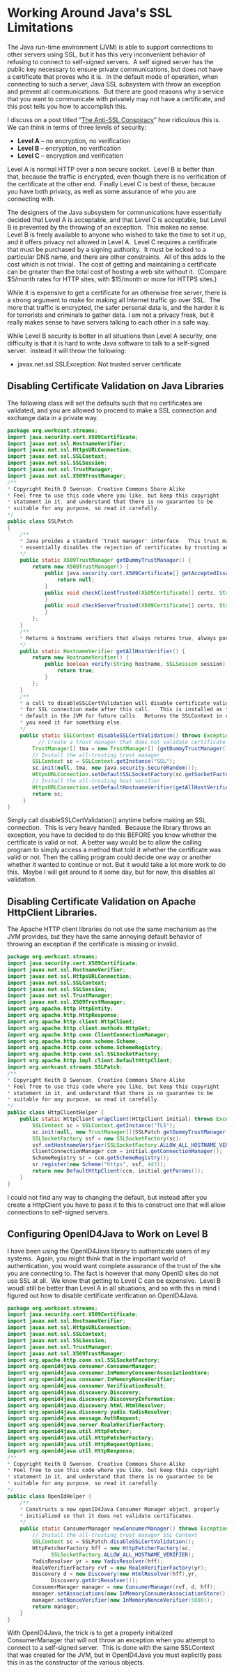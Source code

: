 #  Working Around Java's SSL Limitations

The Java run-time environment (JVM) is able to support connections to other servers using SSL, but it has this very inconvenient behavior of refusing to connect to self-signed servers.  A self signed server has the public key necessary to ensure private communications, but does not have a certificate that proves who it is.  In the default mode of operation, when connecting to such a server, Java SSL subsystem with throw an exception and prevent all communications.  But there are good reasons why a service that you want to communicate with privately may not have a certificate, and this post tells you how to accomplish this.

I discuss on a post titled “[The Anti-SSL Conspiracy](http://social-biz.org/2011/10/16/the-anti-ssl-conspiracy/)” how ridiculous this is.  We can think in terms of three levels of security:

*   **Level A** – no encryption, no verification
*   **Level B** – encryption, no verification
*   **Level C** – encryption and verification

Level A is normal HTTP over a non secure socket.  Level B is better than that, because the traffic is encrypted, even though there is no verification of the certificate at the other end.  Finally Level C is best of these, because you have both privacy, as well as some assurance of who you are connecting with. 

The designers of the Java subsystem for communications have essentially decided that Level A is acceptable, and that Level C is acceptable, but Level B is prevented by the throwing of an exception.  This makes no sense.  Level B is freely available to anyone who wished to take the time to set it up, and it offers privacy not allowed in Level A.  Level C requires a certificate that must be purchased by a signing authority.  It must be locked to a particular DNS name, and there are other constraints.  All of this adds to the cost which is not trivial.  The cost of getting and maintaining a certificate can be greater than the total cost of hosting a web site without it.  (Compare $5/month rates for HTTP sites, with $15/month or more for HTTPS sites.)  

While it is expensive to get a certificate for an otherwise free server, there is a strong argument to make for making all Internet traffic go over SSL.  The more that traffic is encrypted, the safer personal data is, and the harder it is for terrorists and criminals to gather data. I am not a privacy freak, but it really makes sense to have servers talking to each other in a safe way.  

While Level B security is better in all situations than Level A security, one difficulty is that it is hard to write Java software to talk to a self-signed server.  instead it will throw the following:

*   javax.net.ssl.SSLException: Not trusted server certificate

## Disabling Certificate Validation on Java Libraries

The following class will set the defaults such that no certificates are validated, and you are allowed to proceed to make a SSL connection and exchange data in a private way.

```java
package org.workcast.streams;
import java.security.cert.X509Certificate;
import javax.net.ssl.HostnameVerifier;
import javax.net.ssl.HttpsURLConnection;
import javax.net.ssl.SSLContext;
import javax.net.ssl.SSLSession;
import javax.net.ssl.TrustManager;
import javax.net.ssl.X509TrustManager;
/**
* Copyright Keith D Swenson, Creative Commons Share-Alike
* Feel free to use this code where you like, but keep this copyright
* statement in it, and understand that there is no guarantee to be
* suitable for any purpose, so read it carefully.
*/
public class SSLPatch
{
    /**
    * Java proides a standard "trust manager" interface.  This trust manager
    * essentially disables the rejection of certificates by trusting anyone and everyone.
    */
    public static X509TrustManager getDummyTrustManager() {
        return new X509TrustManager() {
            public java.security.cert.X509Certificate[] getAcceptedIssuers() {
                return null;
            }
            public void checkClientTrusted(X509Certificate[] certs, String authType) {
            }
            public void checkServerTrusted(X509Certificate[] certs, String authType) {
            }
        };
    }
    /**
    * Returns a hostname verifiers that always returns true, always positively verifies a host.
    */
    public static HostnameVerifier getAllHostVerifier() {
        return new HostnameVerifier() {
            public boolean verify(String hostname, SSLSession session) {
                return true;
            }
        };
    }
    /**
    * a call to disableSSLCertValidation will disable certificate validation
    * for SSL connection made after this call.   This is installed as the
    * default in the JVM for future calls.  Returns the SSLContext in case
    * you need it for something else.
    */
    public static SSLContext disableSSLCertValidation() throws Exception {
          // Create a trust manager that does not validate certificate chains
        TrustManager[] tma = new TrustManager[] {getDummyTrustManager()};
        // Install the all-trusting trust manager
        SSLContext sc = SSLContext.getInstance("SSL");
        sc.init(null, tma, new java.security.SecureRandom());
        HttpsURLConnection.setDefaultSSLSocketFactory(sc.getSocketFactory());
        // Install the all-trusting host verifier
        HttpsURLConnection.setDefaultHostnameVerifier(getAllHostVerifier());
        return sc;
     }
}
```


Simply call disableSSLCertValidation() anytime before making an SSL connection.  This is very heavy handed.  Because the library throws an exception, you have to decided to do this BEFORE you know whether the certificate is valid or not.  A better way would be to allow the calling program to simply access a method that told it whether the certificate was valid or not. Then the calling program could decide one way or another whether it wanted to continue or not. But it would take a lot more work to do this.  Maybe I will get around to it some day, but for now, this disables all validation.

## Disabling Certificate Validation on Apache HttpClient Libraries.

The Apache HTTP client libraries do not use the same mechanism as the JVM provides, but they have the same annoying default behavior of throwing an exception if the certificate is missing or invalid.

```java
package org.workcast.streams;
import java.security.cert.X509Certificate;
import javax.net.ssl.HostnameVerifier;
import javax.net.ssl.HttpsURLConnection;
import javax.net.ssl.SSLContext;
import javax.net.ssl.SSLSession;
import javax.net.ssl.TrustManager;
import javax.net.ssl.X509TrustManager;
import org.apache.http.HttpEntity;
import org.apache.http.HttpResponse;
import org.apache.http.client.HttpClient;
import org.apache.http.client.methods.HttpGet;
import org.apache.http.conn.ClientConnectionManager;
import org.apache.http.conn.scheme.Scheme;
import org.apache.http.conn.scheme.SchemeRegistry;
import org.apache.http.conn.ssl.SSLSocketFactory;
import org.apache.http.impl.client.DefaultHttpClient;
import org.workcast.streams.SSLPatch;
/**
* Copyright Keith D Swenson, Creative Commons Share-Alike
* Feel free to use this code where you like, but keep this copyright
* statement in it, and understand that there is no guarantee to be
* suitable for any purpose, so read it carefully.
*/
public class HttpClientHelper {
    public static HttpClient wrapClient(HttpClient initial) throws Exception {
        SSLContext sc = SSLContext.getInstance("TLS");
        sc.init(null, new TrustManager[]{SSLPatch.getDummyTrustManager()}, null);
        SSLSocketFactory ssf = new SSLSocketFactory(sc);
        ssf.setHostnameVerifier(SSLSocketFactory.ALLOW_ALL_HOSTNAME_VERIFIER);
        ClientConnectionManager ccm = initial.getConnectionManager();
        SchemeRegistry sr = ccm.getSchemeRegistry();
        sr.register(new Scheme("https", ssf, 443));
        return new DefaultHttpClient(ccm, initial.getParams());
    }
}
```


I could not find any way to changing the default, but instead after you create a HttpClient you have to pass it to this to construct one that will allow connections to self-signed servers.

## Configuring OpenID4Java to Work on Level B

I have been using the OpenID4Java library to authenticate users of my systems.  Again, you might think that in the important world of authentication, you would want complete assurance of the trust of the site you are connecting to. The fact is however that many OpenID sites do not use SSL at all.  We know that getting to Level C can be expensive.  Level B woudl still be better than Level A in all situations, and so with this in mind I figured out how to disable certificate verification on OpenID4Java.

```java
package org.workcast.streams;
import java.security.cert.X509Certificate;
import javax.net.ssl.HostnameVerifier;
import javax.net.ssl.HttpsURLConnection;
import javax.net.ssl.SSLContext;
import javax.net.ssl.SSLSession;
import javax.net.ssl.TrustManager;
import javax.net.ssl.X509TrustManager;
import org.apache.http.conn.ssl.SSLSocketFactory;
import org.openid4java.consumer.ConsumerManager;
import org.openid4java.consumer.InMemoryConsumerAssociationStore;
import org.openid4java.consumer.InMemoryNonceVerifier;
import org.openid4java.consumer.VerificationResult;
import org.openid4java.discovery.Discovery;
import org.openid4java.discovery.DiscoveryInformation;
import org.openid4java.discovery.html.HtmlResolver;
import org.openid4java.discovery.yadis.YadisResolver;
import org.openid4java.message.AuthRequest;
import org.openid4java.server.RealmVerifierFactory;
import org.openid4java.util.HttpFetcher;
import org.openid4java.util.HttpFetcherFactory;
import org.openid4java.util.HttpRequestOptions;
import org.openid4java.util.HttpResponse;
/**
* Copyright Keith D Swenson, Creative Commons Share-Alike
* Feel free to use this code where you like, but keep this copyright
* statement in it, and understand that there is no guarantee to be
* suitable for any purpose, so read it carefully.
*/
public class OpenIdHelper {
    /**
    * Constructs a new openID4Java Consumer Manager object, properly
    * initialized so that it does not validate certificates.
    */
    public static ConsumerManager newConsumerManager() throws Exception {
        // Install the all-trusting trust manager SSL Context
        SSLContext sc = SSLPatch.disableSSLCertValidation();
        HttpFetcherFactory hff = new HttpFetcherFactory(sc,
              SSLSocketFactory.ALLOW_ALL_HOSTNAME_VERIFIER);
        YadisResolver yr = new YadisResolver(hff);
        RealmVerifierFactory rvf = new RealmVerifierFactory(yr);
        Discovery d = new Discovery(new HtmlResolver(hff),yr,
              Discovery.getXriResolver());
        ConsumerManager manager = new ConsumerManager(rvf, d, hff);
        manager.setAssociations(new InMemoryConsumerAssociationStore());
        manager.setNonceVerifier(new InMemoryNonceVerifier(5000));
        return manager;
    }
}
```


With OpenID4Java, the trick is to get a properly initialized ConsumerManager that will not throw an exception when you attempt to connect to a self-signed server.  This is done with the same SSLContext that was created for the JVM, but in OpenID4Java you must explicitly pass this in as the constructor of the various objects.